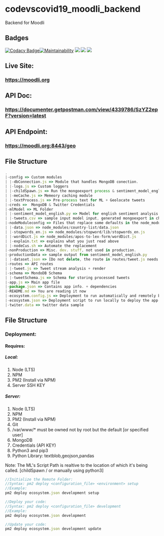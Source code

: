 # codevscovid19_moodli_backend

Backend for Moodli

## Badges
[![Codacy Badge](https://api.codacy.com/project/badge/Grade/53edb3df323247c8be6188e7198c1828)](https://www.codacy.com/gh/Moodli/codevscovid19_moodli_backend?utm_source=github.com&amp;utm_medium=referral&amp;utm_content=Moodli/codevscovid19_moodli_backend&amp;utm_campaign=Badge_Grade)[![Maintainability](https://api.codeclimate.com/v1/badges/fcac951a350d7fbb5fb7/maintainability)](https://codeclimate.com/github/Moodli/codevscovid19_moodli_backend/maintainability)
[![](https://img.shields.io/github/issues/Moodli/codevscovid19_moodli_backend)]()
[![](https://img.shields.io/github/stars/Moodli/codevscovid19_moodli_backend)]()
[![](https://img.shields.io/github/license/Moodli/codevscovid19_moodli_backend)]()

## Live Site:
### https://moodli.org

## API Doc:
### https://documenter.getpostman.com/view/4339786/SzYZ2epF?version=latest

## API Endpoint: 
### https://moodli.org:8443/geo

## File Structure

```javascript
.
|-config => Custom modules
| |-dbConnection.js => Module that handles MongoDB conection.
| |-logs.js => Custom loggers
| |-childSpawn.js => Run the mongoexport process & sentiment_model_english.py
| |-meCache.js => Memeory caching module
| |-textProcess.js => Pre-process text for ML + Geolocate tweets
|-creds =>  MongoDB & Twitter Credentials
|-mlModel => ML Folder
| |-sentiment_model_english.py => Model for english sentiment analysis
| |-tweets.csv => sample input model input, generated mongoexport in childSpawn.js
|-nodeModuleconfig => Files that replace some defaults in the node_modules floder
| |-data.json => node_modules/country-list/data.json
| |-stopwords_en.js => node_modules/stopword/lib/stopwords_en.js
| |-wordDict.js => node_modules/apos-to-lex-form/wordDict.js
| |-explain.txt => explains what you just read above
| |-nodeCus.sh => Automate the replacement
|-nonProduction => Misc. dev. stuff, not used in production.
|-productionData => sample output from sentiment_model_english.py
| |-dataset.json => [Do not delete, the route in routes/tweet.js needs it!]
|-routes => API routes
| |-tweet.js => Tweet stream analysis + render
|-schema => MondoDB Schema
| |-tweetSchema.js => Schema for storing processed tweets
|-app.js => Main app file
|-package.json => Contains app info. + dependencies
|-README.md => You are reading it now
|-ecosystem.config.js => Deployment to run automatically and remotely by the VM [AWS]
|-ecosystem.json => Deployment script to run locally to deploy the app [AWS]
|-twiter.data => twitter data sample
```

## File Structure

### Deployment:

#### Requires:

##### Local:

1. Node (LTS)
2. NPM
3. PM2 (Install via NPM)
4. Server SSH KEY

##### Server:

1. Node (LTS)
2. NPM
3. PM2 (Install via NPM)
4. Git
5. /var/www/\* must be owned not by root but the default [or specified user]
6. MongoDB
7. Credentials (API KEY)
8. Python3 and pip3
9. Python Library: textblob,geojson,pandas

Note: The ML's Script Path is realtive to the location of which it's being called. [childSpawn / or manually using python3]

```javascript
//Initialize the Remote Folder:
//Syntax: pm2 deploy <configuration_file> <environment> setup
//Example:
pm2 deploy ecosystem.json development setup

//Deploy your code:
//Syntax: pm2 deploy <configuration_file> development
//Example:
pm2 deploy ecosystem.json development

//Update your code:
pm2 deploy ecosystem.json development update
```
